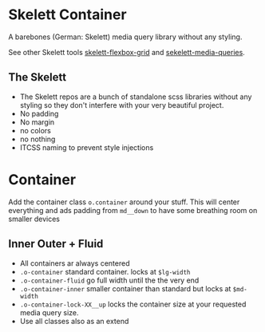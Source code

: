 # Skelett Container
A barebones (German: Skelett) media query library without any styling.

See other Skelett tools [skelett-flexbox-grid](https://github.com/kaspar-allenbach/skelett-flexbox-grid) and [sekelett-media-queries](https://github.com/kaspar-allenbach/skelett-media-queries).


## The Skelett
- The Skelett repos are a bunch of standalone scss libraries without any styling so they don't interfere with your very beautiful project.
- No padding
- No margin
- no colors
- no nothing
- ITCSS naming to prevent style injections

# Container

Add the container class `o.container` around your stuff. This will center everything and ads padding from `md__down` to have some breathing room on smaller devices

## Inner Outer + Fluid

- All containers ar always centered 
- `.o-container` standard container. locks at `$lg-width` 
- `.o-container-fluid` go full width until the the very end
- `.o-container-inner`  smaller container than standard but locks at `$md-width`
- `.o-container-lock-XX__up` locks the container size at your requested media query size. 
- Use all classes also as an extend  

